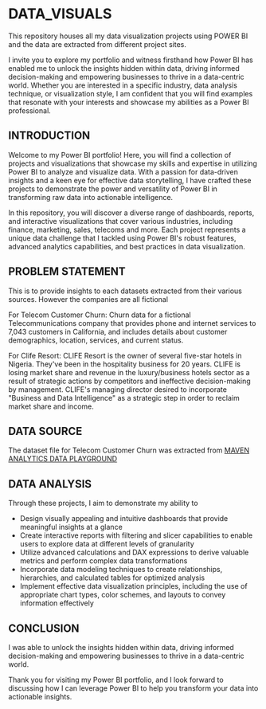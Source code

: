 # DATA_VISUALS
This repository houses all my data visualization projects using POWER BI and the data are extracted from different project sites.

I invite you to explore my portfolio and witness firsthand how Power BI has enabled me to unlock the insights hidden within data, driving informed decision-making and empowering businesses to thrive in a data-centric world. Whether you are interested in a specific industry, data analysis technique, or visualization style, I am confident that you will find examples that resonate with your interests and showcase my abilities as a Power BI professional.
## INTRODUCTION
Welcome to my Power BI portfolio! Here, you will find a collection of projects and visualizations that showcase my skills and expertise in utilizing Power BI to analyze and visualize data. With a passion for data-driven insights and a keen eye for effective data storytelling, I have crafted these projects to demonstrate the power and versatility of Power BI in transforming raw data into actionable intelligence.

In this repository, you will discover a diverse range of dashboards, reports, and interactive visualizations that cover various industries, including finance, marketing, sales, telecoms and more. Each project represents a unique data challenge that I tackled using Power BI's robust features, advanced analytics capabilities, and best practices in data visualization.

## PROBLEM STATEMENT
This is to provide insights to each datasets extracted from their various sources. However the companies are all fictional 

For Telecom Customer Churn: Churn data for a fictional Telecommunications company that provides phone and internet services to 7,043 customers in California, and includes details about customer demographics, location, services, and current status.

For Clife Resort: CLIFE Resort is the owner of several five-star hotels in Nigeria. They've been in the hospitality business for 20 years. CLIFE is losing market share and revenue in the luxury/business hotels sector as a result of strategic actions by competitors and ineffective decision-making by management. CLIFE's managing director desired to incorporate "Business and Data Intelligence" as a strategic step in order to reclaim market share and income.
## DATA SOURCE
The dataset file for Telecom Customer Churn was extracted from [MAVEN ANALYTICS DATA PLAYGROUND](https://mavenanalytics.io/data-playground?page=2&pageSize=5)
## DATA ANALYSIS
Through these projects, I aim to demonstrate my ability to

+ Design visually appealing and intuitive dashboards that provide meaningful insights at a glance
+ Create interactive reports with filtering and slicer capabilities to enable users to explore data at different levels of granularity
+ Utilize advanced calculations and DAX expressions to derive valuable metrics and perform complex data transformations
+ Incorporate data modeling techniques to create relationships, hierarchies, and calculated tables for optimized analysis
+ Implement effective data visualization principles, including the use of appropriate chart types, color schemes, and layouts to convey information effectively
## CONCLUSION
I was able to unlock the insights hidden within data, driving informed decision-making and empowering businesses to thrive in a data-centric world.

Thank you for visiting my Power BI portfolio, and I look forward to discussing how I can leverage Power BI to help you transform your data into actionable insights.
